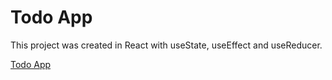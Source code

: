 # Todo App

This project was created in React with useState, useEffect and useReducer.

[Todo App](https://jossielperdomo.github.io/todo-app/)
